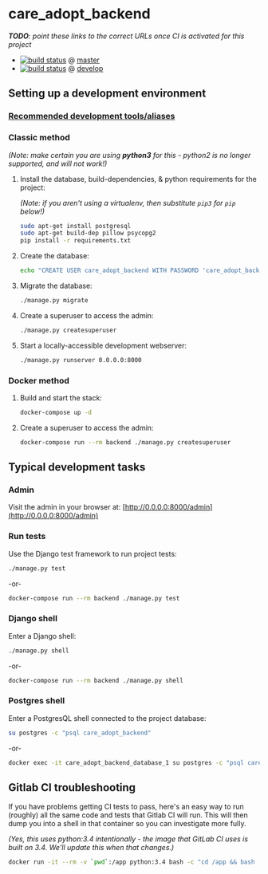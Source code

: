 # care_adopt_backend

_**TODO**: point these links to the correct URLs once CI is activated for this project_

- [![build status](https://dev.izeni.net/ci/projects/_TODO_/status.png?ref=master)](https://dev.izeni.net/ci/projects/_TODO_?ref=master) @ [master](https://dev.izeni.net/_TODO__PROJECT_GROUP__TODO_/care_adopt_backend/blob/master/README.md)
- [![build status](https://dev.izeni.net/ci/projects/_TODO_/status.png?ref=develop)](https://dev.izeni.net/ci/projects/_TODO_?ref=develop) @ [develop](https://dev.izeni.net/_TODO__PROJECT_GROUP__TODO_/care_adopt_backend/blob/develop/README.md)


## Setting up a development environment
    
### [Recommended development tools/aliases][recommended-development-tools]

[recommended-development-tools]: https://dev.izeni.net/izeni/izeni-django-template/wikis/recommended-development-tools

### Classic method

_(Note: make certain you are using **python3** for this - python2 is no longer supported, and will not work!)_

1. Install the database, build-dependencies, & python requirements for the project:

    _(Note: if you aren't using a virtualenv, then substitute `pip3` for `pip` below!)_

    ```bash
    sudo apt-get install postgresql
    sudo apt-get build-dep pillow psycopg2
    pip install -r requirements.txt
    ```

1. Create the database:
    
    ```bash
    echo "CREATE USER care_adopt_backend WITH PASSWORD 'care_adopt_backend'; CREATE DATABASE care_adopt_backend OWNER care_adopt_backend; ALTER USER care_adopt_backend CREATEDB;" | su postgres -c psql
    ```

1. Migrate the database:

    ```bash
    ./manage.py migrate
    ```

1. Create a superuser to access the admin:

    ```bash
    ./manage.py createsuperuser
    ```

1. Start a locally-accessible development webserver:

    ```bash
    ./manage.py runserver 0.0.0.0:8000
    ```

### Docker method

1. Build and start the stack:

    ```bash
    docker-compose up -d
    ```

1. Create a superuser to access the admin:

    ```bash
    docker-compose run --rm backend ./manage.py createsuperuser
    ```

## Typical development tasks

### Admin

Visit the admin in your browser at: [http://0.0.0.0:8000/admin](http://0.0.0.0:8000/admin)

### Run tests

Use the Django test framework to run project tests:

```bash
./manage.py test
```

-or-

```bash
docker-compose run --rm backend ./manage.py test
```

### Django shell

Enter a Django shell:

```bash
./manage.py shell
```

-or-

```bash
docker-compose run --rm backend ./manage.py shell
```

### Postgres shell

Enter a PostgresQL shell connected to the project database:

```bash
su postgres -c "psql care_adopt_backend"
```

-or-

```bash
docker exec -it care_adopt_backend_database_1 su postgres -c "psql care_adopt_backend"
```

## Gitlab CI troubleshooting

If you have problems getting CI tests to pass, here's an easy way to run (roughly) all the same code and tests that Gitlab CI will run. This will then dump you into a shell in that container so you can investigate more fully.

_(Yes, this uses python:3.4 intentionally - the image that GitLab CI uses is built on 3.4. We'll update this when that changes.)_

```bash
docker run -it --rm -v `pwd`:/app python:3.4 bash -c "cd /app && bash .gitlab-ci.sh && python manage.py test && bash"
```
